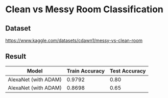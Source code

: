 # Clean vs Messy Room Classification

## Dataset

https://www.kaggle.com/datasets/cdawn1/messy-vs-clean-room

## Result

| Model                | Train Accuracy | Test Accuracy |
| -------------------- | -------------- | ------------- |
| AlexaNet (with ADAM) | 0.9792         | 0.80          |
| AlexaNet (with ADAM) | 0.8698         | 0.65          |
